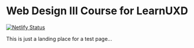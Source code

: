 # Web Design III Course for LearnUXD

[![Netlify Status](https://api.netlify.com/api/v1/badges/ee74abc9-a4bd-4c25-b882-b6d9d2b9977b/deploy-status)](https://app.netlify.com/sites/loving-hypatia-098b38/deploys)

This is just a landing place for a test page...
